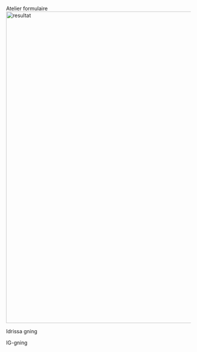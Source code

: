 Atelier formulaire
<img width="851" alt="resultat" src="https://github.com/user-attachments/assets/b05fa954-6de5-4ea2-965b-65e2ec571f27" />

Idrissa gning

IG-gning
